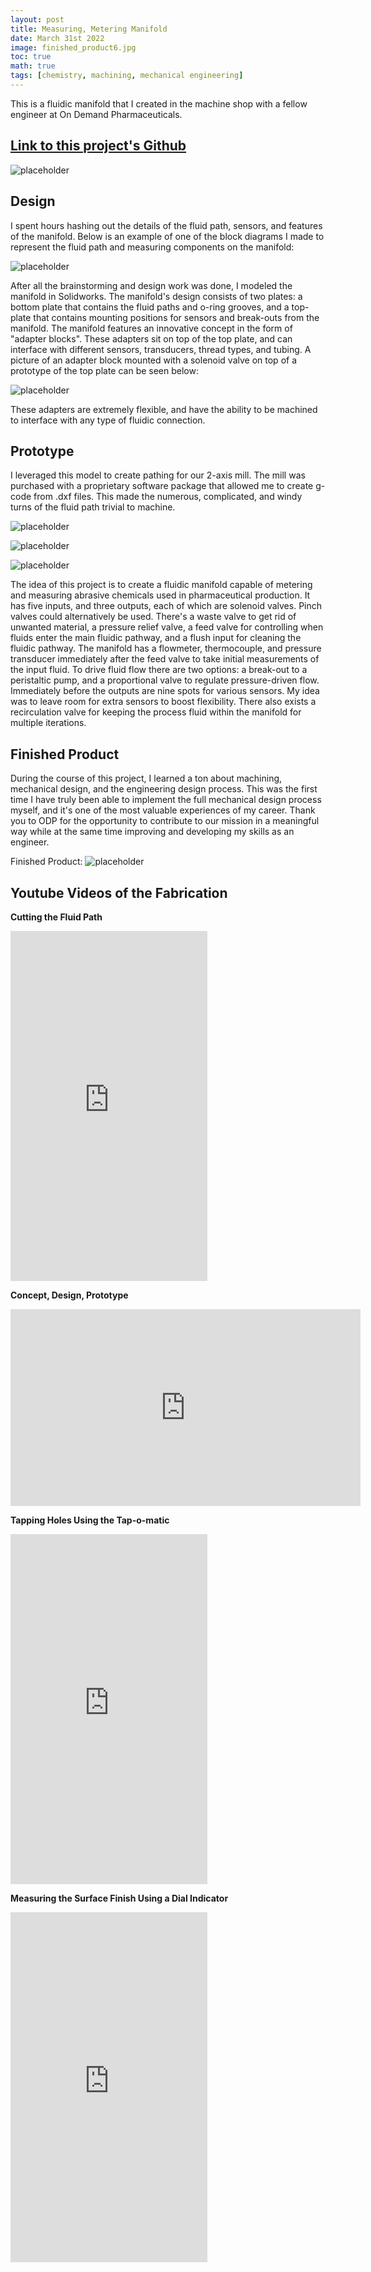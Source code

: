 ```yaml
---
layout: post
title: Measuring, Metering Manifold
date: March 31st 2022
image: finished_product6.jpg
toc: true
math: true
tags: [chemistry, machining, mechanical engineering]
---
```

This is a fluidic manifold that I created in the machine shop with a fellow engineer at On Demand Pharmaceuticals.

## [Link to this project's Github](https://github.com/gjcliff/Measuring-Metering-Manifold)

![placeholder](/public/cover_images/finished_product6.jpg "finished product")

## Design

I spent hours hashing out the details of the fluid path, sensors, and features of the manifold. Below is an example of one of the block diagrams I made to represent the fluid path and measuring components on the manifold:

![placeholder](/public/ODP-Manifold_images/manifold_drawing.jpeg "Image of manifold fluid path drawing")

After all the brainstorming and design work was done, I modeled the manifold in Solidworks. The manifold's design consists of two plates: a bottom plate that contains the fluid paths and o-ring grooves, and a top-plate that contains mounting positions for sensors and break-outs from the manifold. The manifold features an innovative concept in the form of "adapter blocks". These adapters sit on top of the top plate, and can interface with different sensors, transducers, thread types, and tubing. A picture of an adapter block mounted with a solenoid valve on top of a prototype of the top plate can be seen below:

![placeholder](/public/ODP-Manifold_images/adapter_on_manifold2.png "Manifold adapter on top of manifold")

These adapters are extremely flexible, and have the ability to be machined to interface with any type of fluidic connection.

## Prototype
  
I leveraged this model to create pathing for our 2-axis mill. The mill was purchased with a proprietary software package that allowed me to create g-code from .dxf files. This made the numerous, complicated, and windy turns of the fluid path trivial to machine.
  
![placeholder](/public/ODP-Manifold_images/pic_of_dro3.jpg "Digital Read Out (DRO) on the 2 axis mill")

![placeholder](/public/ODP-Manifold_images/cut_fluid_path4.jpeg "Cutting the fluid path")

![placeholder](/public/ODP-Manifold_images/first_prototype5.jpeg "First prototype completed")

The idea of this project is to create a fluidic manifold capable of metering and measuring abrasive chemicals used in pharmaceutical production. It has five inputs, and three outputs, each of which are solenoid valves. Pinch valves could alternatively be used. There's a waste valve to get rid of unwanted material, a pressure relief valve, a feed valve for controlling when fluids enter the main fluidic pathway, and a flush input for cleaning the fluidic pathway. The manifold has a flowmeter, thermocouple, and pressure transducer immediately after the feed valve to take initial measurements of the input fluid. To drive fluid flow there are two options: a break-out to a peristaltic pump, and a proportional valve to regulate pressure-driven flow. Immediately before the outputs are nine spots for various sensors. My idea was to leave room for extra sensors to boost flexibility. There also exists a recirculation valve for keeping the process fluid within the manifold for multiple iterations.

## Finished Product

During the course of this project, I learned a ton about machining, mechanical design, and the engineering design process. This was the first time I have truly been able to implement the full mechanical design process myself, and it's one of the most valuable experiences of my career. Thank you to ODP for the opportunity to contribute to our mission in a meaningful way while at the same time improving and developing my skills as an engineer.
  
Finished Product:
![placeholder](/public/ODP-Manifold_images/finished_product6.jpg "Image of finished product")

## Youtube Videos of the Fabrication

**Cutting the Fluid Path**  
<!-- [![Cutting Fluid Path](https://img.youtube.com/vi/iTlU1IRzyuI/0.jpg)](https://youtube.com/shorts/iTlU1IRzyuI?feature=share "Cutting Fluid Path") -->
<iframe height="560" width="315" src="https://www.youtube.com/embed/iTlU1IRzyuI" title="YouTube video player" frameborder="0" allow="accelerometer; autoplay; clipboard-write; encrypted-media; gyroscope; picture-in-picture; web-share" allowfullscreen></iframe>

**Concept, Design, Prototype**  
<!-- [![Concept, Design, Prototype](https://img.youtube.com/vi/sd_dGOf4AyM/0.jpg)](https://youtu.be/sd_dGOf4AyM "Concept, Design, Prototype") -->
<iframe width="560" height="315" src="https://www.youtube.com/embed/sd_dGOf4AyM?si=uJIGOcepRY2DGzjC" title="YouTube video player" frameborder="0" allow="accelerometer; autoplay; clipboard-write; encrypted-media; gyroscope; picture-in-picture; web-share" allowfullscreen></iframe>

**Tapping Holes Using the Tap-o-matic**  
<!-- [![Tapping Holes](https://img.youtube.com/vi/9vXp9GG40Oo/0.jpg)](https://youtube.com/shorts/9vXp9GG40Oo?feature=share "Tapping Holes") -->
<iframe height="560" width="315" src="https://www.youtube.com/embed/9vXp9GG40Oo" title="YouTube video player" frameborder="0" allow="accelerometer; autoplay; clipboard-write; encrypted-media; gyroscope; picture-in-picture; web-share" allowfullscreen></iframe>

**Measuring the Surface Finish Using a Dial Indicator**  
<!-- [![Using Dial Indicator](https://img.youtube.com/vi/l04FvWt2bc0/0.jpg)](https://youtube.com/shorts/l04FvWt2bc0?feature=share "Using Dial Indicator") -->
<iframe height="560" width="315" src="https://www.youtube.com/embed/l04FvWt2bc0" title="YouTube video player" frameborder="0" allow="accelerometer; autoplay; clipboard-write; encrypted-media; gyroscope; picture-in-picture; web-share" allowfullscreen></iframe>